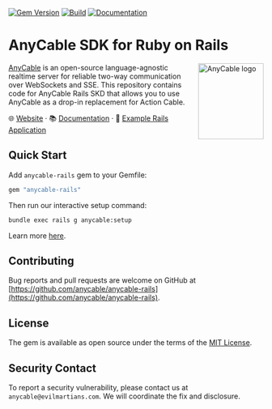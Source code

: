 [![Gem Version](https://badge.fury.io/rb/anycable.svg)](https://rubygems.org/gems/anycable)
[![Build](https://github.com/anycable/anycable-rails/workflows/Build/badge.svg)](https://github.com/anycable/anycable-rails/actions)
[![Documentation](https://img.shields.io/badge/docs-link-brightgreen.svg)](https://docs.anycable.io/rails/getting_started)

# AnyCable SDK for Ruby on Rails

<img align="right" height="150" width="129"
     title="AnyCable logo" src="https://docs.anycable.io/assets/images/logo.svg">

[AnyCable](https://github.com/anycable/anycable) is an open-source language-agnostic realtime server for reliable two-way communication over WebSockets and SSE.
This repository contains code for AnyCable Rails SKD that allows you to use AnyCable as a drop-in replacement for Action Cable.

🌐 [Website](https://anycable.io) · 📚 [Documentation](https://docs.anycable.io/rails/getting_started) · 💾 [Example Rails Application](https://github.com/anycable/anycable_rails_demo)

## Quick Start

Add `anycable-rails` gem to your Gemfile:

```ruby
gem "anycable-rails"
```

Then run our interactive setup command:

```sh
bundle exec rails g anycable:setup
```

Learn more [here](https://docs.anycable.io/rails/getting_started).

## Contributing

Bug reports and pull requests are welcome on GitHub at [https://github.com/anycable/anycable-rails](https://github.com/anycable/anycable-rails).

## License

The gem is available as open source under the terms of the [MIT License](http://opensource.org/licenses/MIT).

## Security Contact

To report a security vulnerability, please contact us at `anycable@evilmartians.com`. We will coordinate the fix and disclosure.
